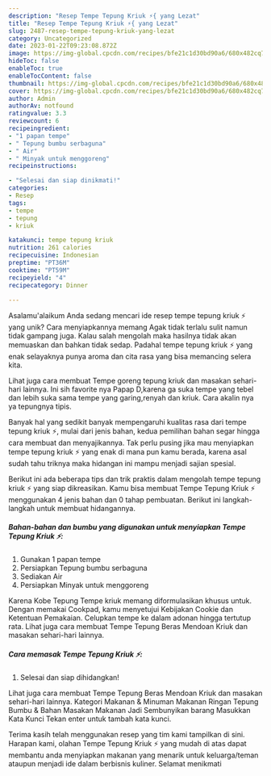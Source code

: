 ```yaml
---
description: "Resep Tempe Tepung Kriuk ⚡️{ yang Lezat"
title: "Resep Tempe Tepung Kriuk ⚡️{ yang Lezat"
slug: 2487-resep-tempe-tepung-kriuk-yang-lezat
category: Uncategorized
date: 2023-01-22T09:23:08.872Z
image: https://img-global.cpcdn.com/recipes/bfe21c1d30bd90a6/680x482cq70/tempe-tepung-kriuk-foto-resep-utama.jpg
hideToc: false
enableToc: true
enableTocContent: false
thumbnail: https://img-global.cpcdn.com/recipes/bfe21c1d30bd90a6/680x482cq70/tempe-tepung-kriuk-foto-resep-utama.jpg
cover: https://img-global.cpcdn.com/recipes/bfe21c1d30bd90a6/680x482cq70/tempe-tepung-kriuk-foto-resep-utama.jpg
author: Admin
authorAv: notfound
ratingvalue: 3.3
reviewcount: 6
recipeingredient:
- "1 papan tempe"
- " Tepung bumbu serbaguna"
- " Air"
- " Minyak untuk menggoreng"
recipeinstructions:

- "Selesai dan siap dinikmati!"
categories:
- Resep
tags:
- tempe
- tepung
- kriuk

katakunci: tempe tepung kriuk 
nutrition: 261 calories
recipecuisine: Indonesian
preptime: "PT36M"
cooktime: "PT59M"
recipeyield: "4"
recipecategory: Dinner

---
```



Asalamu'alaikum Anda sedang mencari ide resep tempe tepung kriuk ⚡️ yang unik? Cara menyiapkannya memang Agak tidak terlalu sulit namun tidak gampang juga. Kalau salah mengolah maka hasilnya tidak akan memuaskan dan bahkan tidak sedap. Padahal tempe tepung kriuk ⚡️ yang enak selayaknya punya aroma dan cita rasa yang bisa memancing selera kita.


Lihat juga cara membuat Tempe goreng tepung kriuk dan masakan sehari-hari lainnya. Ini sih favorite nya Papap D,karena ga suka tempe yang tebel dan lebih suka sama tempe yang garing,renyah dan kriuk. Cara akalin nya ya tepungnya tipis.

Banyak hal yang sedikit banyak mempengaruhi kualitas rasa dari tempe tepung kriuk ⚡️, mulai dari jenis bahan, kedua pemilihan bahan segar hingga cara membuat dan menyajikannya. Tak perlu pusing jika mau menyiapkan tempe tepung kriuk ⚡️ yang enak di mana pun kamu berada, karena asal sudah tahu triknya maka hidangan ini mampu menjadi sajian spesial.


Berikut ini ada beberapa tips dan trik praktis dalam mengolah tempe tepung kriuk ⚡️ yang siap dikreasikan. Kamu bisa membuat Tempe Tepung Kriuk ⚡️ menggunakan 4 jenis bahan dan 0 tahap pembuatan. Berikut ini langkah-langkah untuk membuat hidangannya.

<!--inarticleads1-->

##### Bahan-bahan dan bumbu yang digunakan untuk menyiapkan Tempe Tepung Kriuk ⚡️:

1. Gunakan 1 papan tempe
1. Persiapkan  Tepung bumbu serbaguna
1. Sediakan  Air
1. Persiapkan  Minyak untuk menggoreng


Karena Kobe Tepung Tempe kriuk memang diformulasikan khusus untuk. Dengan memakai Cookpad, kamu menyetujui Kebijakan Cookie dan Ketentuan Pemakaian. Celupkan tempe ke dalam adonan hingga tertutup rata. Lihat juga cara membuat Tempe Tepung Beras Mendoan Kriuk dan masakan sehari-hari lainnya. 

<!--inarticleads2-->

##### Cara memasak Tempe Tepung Kriuk ⚡️:


1. Selesai dan siap dihidangkan!

Lihat juga cara membuat Tempe Tepung Beras Mendoan Kriuk dan masakan sehari-hari lainnya. Kategori Makanan &amp; Minuman Makanan Ringan Tepung Bumbu &amp; Bahan Masakan Makanan Jadi Sembunyikan barang Masukkan Kata Kunci Tekan enter untuk tambah kata kunci. 

Terima kasih telah menggunakan resep yang tim kami tampilkan di sini. Harapan kami, olahan Tempe Tepung Kriuk ⚡️ yang mudah di atas dapat membantu anda menyiapkan makanan yang menarik untuk keluarga/teman ataupun menjadi ide dalam berbisnis kuliner. Selamat menikmati
